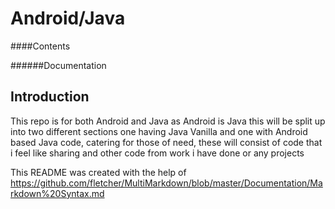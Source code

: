 Android/Java
============

####Contents


######Documentation

Introduction
------------
This repo is for both Android and Java as Android is Java this will be split up into two different sections one having Java Vanilla and one with Android based Java code, catering for those of need, these will consist of code that i feel like sharing and other code from work i have done or any projects









This README was created with the help of https://github.com/fletcher/MultiMarkdown/blob/master/Documentation/Markdown%20Syntax.md

